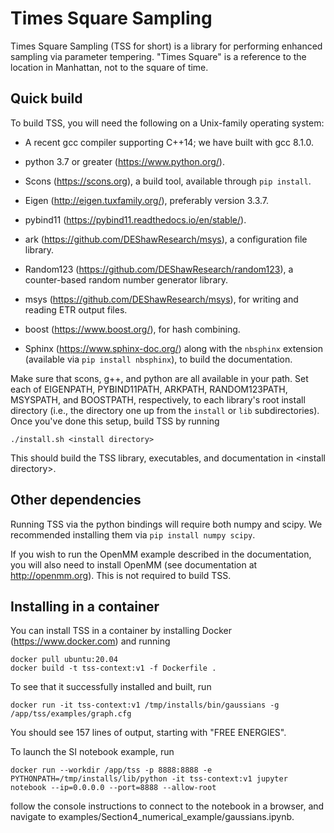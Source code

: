 # Times Square Sampling
Times Square Sampling (TSS for short) is a library for performing enhanced sampling via parameter tempering.  "Times Square" is a reference to the location in Manhattan, not to the square of time.

Quick build
-----------

To build TSS, you will need the following on a Unix-family operating system:

 * A recent gcc compiler supporting C++14; we have built with gcc 8.1.0.

 * python 3.7 or greater (https://www.python.org/).

 * Scons (https://scons.org), a build tool, available through `pip install`.

 * Eigen (http://eigen.tuxfamily.org/), preferably version 3.3.7.

 * pybind11 (https://pybind11.readthedocs.io/en/stable/).

 * ark (https://github.com/DEShawResearch/msys), a configuration file library.

 * Random123 (https://github.com/DEShawResearch/random123), a counter-based random number generator library.

 * msys (https://github.com/DEShawResearch/msys), for writing and reading ETR output files.

 * boost (https://www.boost.org/), for hash combining.

 * Sphinx (https://www.sphinx-doc.org/) along with the `nbsphinx` extension (available via `pip install nbsphinx`), to build the documentation.

Make sure that scons, g++, and python are all available in your path.  Set each of EIGENPATH, PYBIND11PATH, ARKPATH, RANDOM123PATH, MSYSPATH, and BOOSTPATH, respectively, to each library's root install directory (i.e., the directory one up from the `install` or `lib` subdirectories).  Once you've done this setup, build TSS by running

    ./install.sh <install directory>

This should build the TSS library, executables, and documentation in \<install directory\>.

Other dependencies
------------------

Running TSS via the python bindings will require both numpy and scipy.  We recommended installing them via `pip install numpy scipy`.

If you wish to run the OpenMM example described in the documentation, you will also need to install OpenMM (see documentation at http://openmm.org).  This is not required to build TSS.

Installing in a container
-------------------------

You can install TSS in a container by installing Docker (https://www.docker.com) and running

    docker pull ubuntu:20.04
    docker build -t tss-context:v1 -f Dockerfile .

To see that it successfully installed and built, run

    docker run -it tss-context:v1 /tmp/installs/bin/gaussians -g /app/tss/examples/graph.cfg

You should see 157 lines of output, starting with "FREE ENERGIES".

To launch the SI notebook example, run

    docker run --workdir /app/tss -p 8888:8888 -e PYTHONPATH=/tmp/installs/lib/python -it tss-context:v1 jupyter notebook --ip=0.0.0.0 --port=8888 --allow-root

follow the console instructions to connect to the notebook in a browser, and navigate to examples/Section4_numerical_example/gaussians.ipynb.
